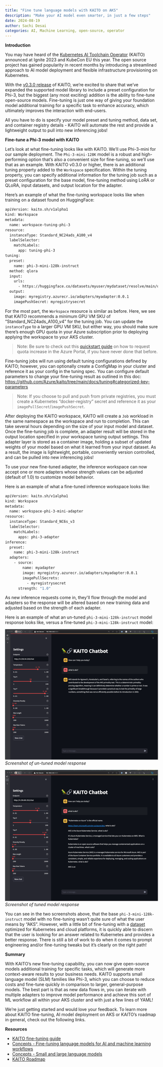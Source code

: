 ```yaml
---
title: "Fine tune language models with KAITO on AKS"
description: "Make your AI model even smarter, in just a few steps"
date: 2024-08-19
author: Sachi Desai
categories: AI, Machine Learning, open-source, operator
---
```


**Introduction**

You may have heard of the [Kubernetes AI Toolchain Operator](https://github.com/Azure/kaito/tree/main) (KAITO) announced at Ignite 2023 and KubeCon EU this year. The open source project has gained popularity in recent months by introducing a streamlined approach to AI model deployment and flexible infrastructure provisioning on Kubernetes. 

With the [v0.3.0 release](https://github.com/Azure/kaito/releases/tag/v0.3.0) of KAITO, we’re excited to share that we’ve expanded the supported model library to include a preset configuration for Phi-3, but the biggest (any most exciting) addition is the ability to fine-tune open-source models. Fine-tuning is just one way of giving your foundation model additional training for a specific task to enhance accuracy, which ultimately improves the interaction with end-users.

All you have to do is specify your model preset and tuning method, data set, and container registry details - KAITO will automate the rest and provide a lightweight output to pull into new inferencing jobs!

**Fine-tune a Phi-3 model with KAITO**

Let’s look at what fine-tuning looks like with KAITO. We’ll use Phi-3-mini for our sample deployment. The `Phi-3-mini-128K` model is a robust and high-performing option that’s also a convenient size for fine-tuning, so we’ll use that as an example. With KAITO v0.3.0 or higher, there is an additional tuning property added to the `Workspace` specification. Within the tuning property, you can specify additional information for the tuning job such as a preset configuration for the base model, fine-tuning method using LoRA or QLoRA, input datasets, and output location for the adapter.

Here’s an example of what the fine-tuning workspace looks like when training on a dataset found on HuggingFace:

```bash
apiVersion: kaito.sh/v1alpha1
kind: Workspace
metadata:
  name: workspace-tuning-phi-3
resource:
  instanceType: Standard_NC24ads_A100_v4
  labelSelector:
    matchLabels:
      app: tuning-phi-3
tuning:
  preset:
    name: phi-3-mini-128k-instruct
  method: qlora
  input:
    urls:
      - https://huggingface.co/datasets/myuser/mydataset/resolve/main/data/train-00000-of-00001.parquet?download=true
  output:
    image: myregistry.azurecr.io/adapters/myadapter:0.0.1
    imagePushSecret: myregistrysecret
```

For the most part, the `Workspace` resource is similar as before. Here, we see that KAITO recommends a minimum GPU VM SKU of “Standard_NC24ads_A100_v4” for the tuning job.  You can update the `instanceType` to a larger GPU VM SKU, but either way, you should make sure there’s enough GPU quota in your Azure subscription prior to deploying applying the workspace to your AKS cluster. 

> Note: Be sure to check out this [quickstart guide](https://learn.microsoft.com/azure/quotas/quickstart-increase-quota-portal) on how to request quota increase in the Azure Portal, if you have never done that before.

Fine-tuning jobs will run using default tuning configurations defined by KAITO; however, you can optionally create a ConfigMap in your cluster and reference it as your config in the tuning spec. You can configure default parameters to change your fine-tuning result as outlined in this doc: https://github.com/Azure/kaito/tree/main/docs/tuning#categorized-key-parameters

> Note: If you choose to pull and push from private registries, you must create a Kubernetes “docker-registry” secret and reference it as your `imagePullSecret`/`imagePushSecret`.

After deploying the KAITO workspace, KAITO will create a `Job` workload in the same namespace as the workspace and run to completion. This can take several hours depending on the size of your input model and dataset.  Once the fine-tuning job is complete, an adapter result will be stored in the output location specified in your workspace tuning output settings. This adapter layer is stored as a container image, holding a subset of updated weights of your model based on what it learned from your input dataset. As a result, the image is lightweight, portable, conveniently version controlled, and can be pulled into new inferencing jobs!

To use your new fine-tuned adapter, the inference workspace can now accept one or more adapters whose strength values can be adjusted (default of 1.0) to customize model behavior. 

Here is an example of what a fine-tuned inference workspace looks like:

```bash
apiVersion: kaito.sh/v1alpha1
kind: Workspace
metadata:
  name: workspace-phi-3-mini-adapter
resource:
  instanceType: Standard_NC6s_v3
  labelSelector:
    matchLabels:
      apps: phi-3-adapter
inference:
  preset:
    name: phi-3-mini-128k-instruct
  adapters:
    - source:
        name: myadapter
        image: myregistry.azurecr.io/adapters/myadapter:0.0.1
        imagePullSecrets:
          - myregistrysecret
      strength: "1.0"
```

As new inference requests come in, they'll flow through the model and adapters so the response will be altered based on new training data and adjusted based on the strength of each adapter. 

Here is an example of what an un-tuned `phi-3-mini-128k-instruct` model response looks like, versus a fine-tuned `phi-3-mini-128k-instruct` model:

![Screenshot of untuned model response](/blog/assets/images/kaito_untuned_phi3_response.png)
*Screenshot of un-tuned model response*

![Screenshot of tuned model response](/blog/assets/images/kaito_tuned_phi3_response.png)
*Screenshot of tuned model response*

You can see in the two screenshots above, that the base `phi-3-mini-128k-instruct` model with no fine-tuning wasn’t quite sure of what the user means by “AKS”. However, with a little bit of fine-tuning with a [dataset](https://huggingface.co/datasets/ishaansehgal99/kubernetes-reformatted-remove-outliers) optimized for Kubernetes and cloud platforms, it is quickly able to discern that the user is looking for an answer related to Kubernetes and provides a better response. There is still a bit of work to do when it comes to prompt engineering and/or fine-tuning tweaks but it’s clearly on the right path!

**Summary**

With KAITO’s new fine-tuning capability, you can now give open-source models additional training for specific tasks, which will generate more context-aware results to your business needs. KAITO supports small language model (SLM) families like Phi-3, which you can choose to reduce costs and fine-tune quickly in comparison to larger, general-purpose models. The best part is that as new data flows in, you can iterate with multiple adapters to improve model performance and achieve this sort of ML workflow all within your AKS cluster and with just a few lines of YAML!

We’re just getting started and would love your feedback. To learn more about KAITO fine-tuning, AI model deployment on AKS or KAITO’s roadmap in general, check out the following links.

**Resources**

- [KAITO fine-tuning guide](https://github.com/Azure/kaito/tree/main/docs/tuning)
- [Concepts - Fine-tuning language models for AI and machine learning workflows](https://learn.microsoft.com/azure/aks/concepts-fine-tune-language-models)
- [Concepts - Small and large language models](https://learn.microsoft.com/azure/aks/concepts-ai-ml-language-models)
- [KAITO Roadmap](https://github.com/orgs/Azure/projects/669)
